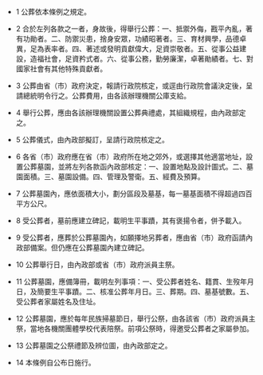 * 1 公葬依本條例之規定。

* 2 合於左列各款之一者，身故後，得舉行公葬：一、抵禦外侮，戡平內亂，著有功勛者。二、防禦災患，捨身安眾，功績昭著者。三、育材興學，品德卓異，足為表率者。四、著述或發明貢獻偉大，足資崇敬者。五、從事公益建設，造福社會，足資矜式者。六、從事公務，勤勞廉潔，卓著勛績者。七、對國家社會有其他特殊貢獻者。

* 3 公葬由省（市）政府決定，報請行政院核定，或逕由行政院會議決定後，呈請總統明令行之。公葬費用，由各該辦理機關公庫支給。

* 4 舉行公葬，應由各該辦理機關設置公葬典禮處，其組織規程，由內政部定之。

* 5 公葬儀式，由內政部擬訂，呈請行政院核定之。

* 6 各省（市）政府應在省（市）政府所在地之郊外，或選擇其他適當地址，設置公葬墓園，並將左列各款函內政部核定：一、設置地點及設計圖式。二、墓園面積。三、墓園設備。四、管理及警衛。五、經費及預算。

* 7 公葬墓園內，應依面積大小，劃分區段及墓基，每一墓基面積不得超過四百平方公尺。

* 8 受公葬者，墓前應建立碑記，載明生平事蹟，其有褒揚令者，併予載入。

* 9 受公葬者，應葬於公葬墓園內，如願擇地另葬者，應由省（市）政府函請內政部備案。但仍應在公葬墓園內建立碑記。

* 10 公葬舉行日，由內政部或省（市）政府派員主祭。

* 11 公葬墓園，應備簿冊，載明左列事項：一、受公葬者姓名、籍貫、生歿年月日，及簡要生平事蹟。二、核准公葬年月日。三、葬期。四、墓基號數。五、受公葬者家屬姓名及住址。

* 12 公葬墓園，應於每年民族掃墓節日，舉行公祭，由各該省（市）政府派員主祭，當地各機關團體學校代表陪祭。前項公祭時，得邀受公葬者之家屬參加。

* 13 公葬墓園之公祭禮節及辨位圖，由內政部定之。

* 14 本條例自公布日施行。

